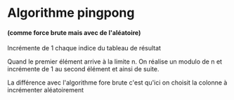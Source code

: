 # Algorithme pingpong 
 #### (comme force brute mais avec de l'aléatoire)

Incrémente de 1 chaque indice du tableau de résultat

Quand le premier élément arrive à la limite n.
On réalise un modulo de n et incrémente de 1 au second élément et ainsi de suite.


La  différence avec l'algorithme fore brute c'est qu'ici on choisit la colonne à incrémenter aléatoirement
